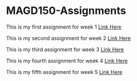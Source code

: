 # MAGD150-Assignments

This is my first assignment for week 1
[Link Here](https://github.com/xcollen/MAGD150-Assignments/blob/gh-pages/f18magd150lab01)

This is my second assignment for week 2
[Link Here](https://github.com/xcollen/MAGD150-Assignments/blob/gh-pages/f18magd150lab02)

This is my third assignment for week 3
[Link Here](https://github.com/xcollen/MAGD150-Assignments/blob/gh-pages/f18magd150lab03)

This is my fourth assignment for week 4
[Link Here](https://github.com/xcollen/MAGD150-Assignments/blob/gh-pages/f18magd150lab04)

This is my fifth assignment for week 5
[Link Here](https://github.com/xcollen/MAGD150-Assignments/blob/gh-pages/f18magd150lab05)
